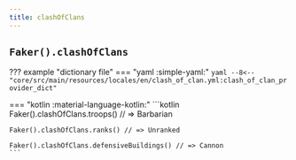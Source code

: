 ```yaml
---
title: clashOfClans
---
```


## `Faker().clashOfClans`

??? example "dictionary file"
    === "yaml :simple-yaml:"
        ```yaml
        --8<-- "core/src/main/resources/locales/en/clash_of_clan.yml:clash_of_clan_provider_dict"
        ```

=== "kotlin :material-language-kotlin:"
    ```kotlin
    Faker().clashOfClans.troops() // => Barbarian

    Faker().clashOfClans.ranks() // => Unranked

    Faker().clashOfClans.defensiveBuildings() // => Cannon
    ```
